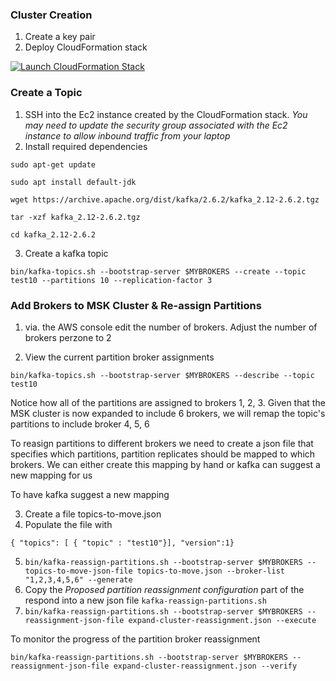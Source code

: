 
### Cluster Creation

1. Create a key pair
2. Deploy CloudFormation stack

[![Launch CloudFormation Stack](https://sharkech-public.s3.amazonaws.com/misc-public/cloudformation-launch-stack.png)](https://console.aws.amazon.com/cloudformation/home#/stacks/new?stackName=msk-cluster&templateURL=https://sharkech-public.s3.amazonaws.com/misc-public/msk_cluster.yaml)

### Create a Topic

1. SSH into the Ec2 instance created by the CloudFormation stack. *You may need to update the security group associated with the Ec2 instance to allow inbound traffic from your laptop*
2. Install required dependencies

```sudo apt-get update```

```sudo apt install default-jdk```

```wget https://archive.apache.org/dist/kafka/2.6.2/kafka_2.12-2.6.2.tgz```

```tar -xzf kafka_2.12-2.6.2.tgz```

```cd kafka_2.12-2.6.2```

3. Create a kafka topic

```bin/kafka-topics.sh --bootstrap-server $MYBROKERS --create --topic test10 --partitions 10 --replication-factor 3```

### Add Brokers to MSK Cluster & Re-assign Partitions

1. via. the AWS console edit the number of brokers. Adjust the number of brokers perzone to 2

2. View the current partition broker assignments
 
```bin/kafka-topics.sh --bootstrap-server $MYBROKERS --describe --topic test10```

Notice how all of the partitions are assigned to brokers 1, 2, 3. Given that the MSK cluster is now expanded to include 6 brokers, we will remap the topic's partitions to include broker 4, 5, 6

To reasign partitions to different brokers we need to create a json file that specifies which partitions, partition replicates should be mapped to which brokers. We can either create this mapping by hand or kafka can suggest a new mapping for us 

To have kafka suggest a new mapping

3. Create a file topics-to-move.json
4. Populate the file with 

```{ "topics": [ { "topic" : "test10"}], "version":1}```

5. ```bin/kafka-reassign-partitions.sh --bootstrap-server $MYBROKERS --topics-to-move-json-file topics-to-move.json --broker-list "1,2,3,4,5,6" --generate``` 
6. Copy the *Proposed partition reassignment configuration* part of the respond into a new json file ```kafka-reassign-partitions.sh```
7. ```bin/kafka-reassign-partitions.sh --bootstrap-server $MYBROKERS --reassignment-json-file expand-cluster-reassignment.json --execute```

To monitor the progress of the partition broker reassignment 

```bin/kafka-reassign-partitions.sh --bootstrap-server $MYBROKERS --reassignment-json-file expand-cluster-reassignment.json --verify```

